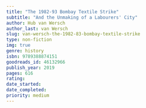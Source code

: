 ```yaml
---
title: "The 1982-93 Bombay Textile Strike"
subtitle: "And the Unmaking of a Labourers' City"
author: Hub van Wersch
author_last: van Wersch
slug: van-wersch-the-1982-83-bombay-textile-strike
type: non-fiction
img: true
genre: history
isbn: 9789388874151
goodreads_id: 46132966
publish_year: 2019
pages: 616
rating: 
date_started:
date_completed:
priority: medium
---
```

